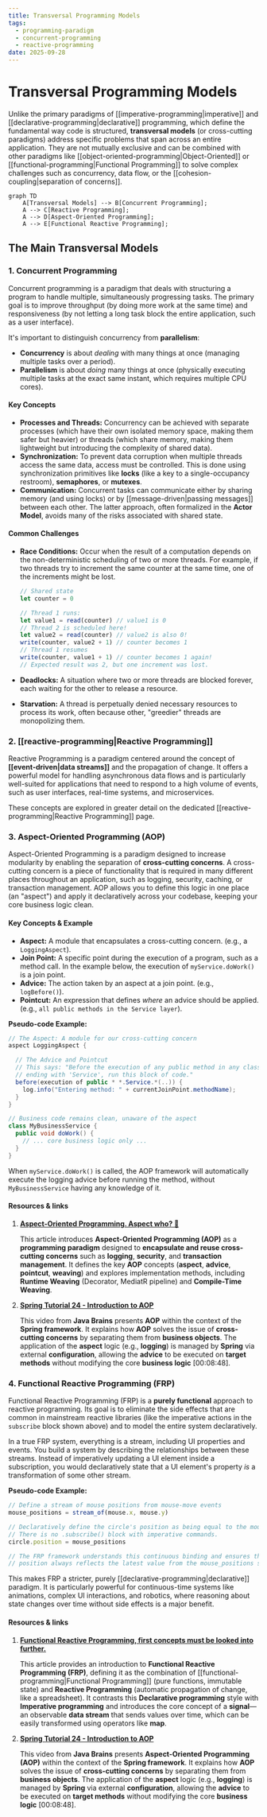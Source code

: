 ```yaml
---
title: Transversal Programming Models
tags:
  - programming-paradigm
  - concurrent-programming
  - reactive-programming
date: 2025-09-28
---
```

# Transversal Programming Models

Unlike the primary paradigms of [[imperative-programming|imperative]] and [[declarative-programming|declarative]] programming, which define the fundamental way code is structured, **transversal models** (or cross-cutting paradigms) address specific problems that span across an entire application. They are not mutually exclusive and can be combined with other paradigms like [[object-oriented-programming|Object-Oriented]] or [[functional-programming|Functional Programming]] to solve complex challenges such as concurrency, data flow, or the [[cohesion-coupling|separation of concerns]].

```mermaid
graph TD
    A[Transversal Models] --> B[Concurrent Programming];
    A --> C[Reactive Programming];
    A --> D[Aspect-Oriented Programming];
    A --> E[Functional Reactive Programming];
```

## The Main Transversal Models

### 1. Concurrent Programming

Concurrent programming is a paradigm that deals with structuring a program to handle multiple, simultaneously progressing tasks. The primary goal is to improve throughput (by doing more work at the same time) and responsiveness (by not letting a long task block the entire application, such as a user interface).

It's important to distinguish concurrency from **parallelism**: 
- **Concurrency** is about *dealing* with many things at once (managing multiple tasks over a period).
- **Parallelism** is about *doing* many things at once (physically executing multiple tasks at the exact same instant, which requires multiple CPU cores).

#### Key Concepts
- **Processes and Threads:** Concurrency can be achieved with separate processes (which have their own isolated memory space, making them safer but heavier) or threads (which share memory, making them lightweight but introducing the complexity of shared data).
- **Synchronization:** To prevent data corruption when multiple threads access the same data, access must be controlled. This is done using synchronization primitives like **locks** (like a key to a single-occupancy restroom), **semaphores**, or **mutexes**.
- **Communication:** Concurrent tasks can communicate either by sharing memory (and using locks) or by [[message-driven|passing messages]] between each other. The latter approach, often formalized in the **Actor Model**, avoids many of the risks associated with shared state.

#### Common Challenges

- **Race Conditions:** Occur when the result of a computation depends on the non-deterministic scheduling of two or more threads. For example, if two threads try to increment the same counter at the same time, one of the increments might be lost.

  ```javascript
  // Shared state
  let counter = 0

  // Thread 1 runs:
  let value1 = read(counter) // value1 is 0
  // Thread 2 is scheduled here!
  let value2 = read(counter) // value2 is also 0!
  write(counter, value2 + 1) // counter becomes 1
  // Thread 1 resumes
  write(counter, value1 + 1) // counter becomes 1 again!
  // Expected result was 2, but one increment was lost.
  ```

- **Deadlocks:** A situation where two or more threads are blocked forever, each waiting for the other to release a resource.
- **Starvation:** A thread is perpetually denied necessary resources to process its work, often because other, "greedier" threads are monopolizing them.

### 2. [[reactive-programming|Reactive Programming]]

Reactive Programming is a paradigm centered around the concept of **[[event-driven|data streams]]** and the propagation of change. It offers a powerful model for handling asynchronous data flows and is particularly well-suited for applications that need to respond to a high volume of events, such as user interfaces, real-time systems, and microservices.

These concepts are explored in greater detail on the dedicated [[reactive-programming|Reactive Programming]] page.

### 3. Aspect-Oriented Programming (AOP)

Aspect-Oriented Programming is a paradigm designed to increase modularity by enabling the separation of **cross-cutting concerns**. A cross-cutting concern is a piece of functionality that is required in many different places throughout an application, such as logging, security, caching, or transaction management. AOP allows you to define this logic in one place (an "aspect") and apply it declaratively across your codebase, keeping your core business logic clean.

#### Key Concepts & Example
- **Aspect:** A module that encapsulates a cross-cutting concern. (e.g., a `LoggingAspect`).
- **Join Point:** A specific point during the execution of a program, such as a method call. In the example below, the execution of `myService.doWork()` is a join point.
- **Advice:** The action taken by an aspect at a join point. (e.g., `logBefore()`).
- **Pointcut:** An expression that defines *where* an advice should be applied. (e.g., `all public methods in the Service layer`).

**Pseudo-code Example:**
```java
// The Aspect: A module for our cross-cutting concern
aspect LoggingAspect {

  // The Advice and Pointcut
  // This says: "Before the execution of any public method in any class
  // ending with 'Service', run this block of code."
  before(execution of public * *.Service.*(..)) {
    log.info("Entering method: " + currentJoinPoint.methodName);
  }
}

// Business code remains clean, unaware of the aspect
class MyBusinessService {
  public void doWork() {
    // ... core business logic only ...
  }
}
```
When `myService.doWork()` is called, the AOP framework will automatically execute the logging advice before running the method, without `MyBusinessService` having any knowledge of it.

#### **Resources & links**

1. **[Aspect-Oriented Programming. Aspect who? 🤨](https://medium.com/@iamprovidence/aspect-oriented-programming-91bc43929dc8)**

    This article introduces **Aspect-Oriented Programming (AOP)** as a **programming paradigm** designed to **encapsulate and reuse cross-cutting concerns** such as **logging**, **security**, and **transaction management**. It defines the key **AOP** concepts (**aspect**, **advice**, **pointcut**, **weaving**) and explores implementation methods, including **Runtime Weaving** (Decorator, MediatR pipeline) and **Compile-Time Weaving**.

2. **[Spring Tutorial 24 - Introduction to AOP](http://www.youtube.com/watch?v=QdyLsX0nG30)**

    This video from **Java Brains** presents **AOP** within the context of the **Spring framework**. It explains how **AOP** solves the issue of **cross-cutting concerns** by separating them from **business objects**. The application of the **aspect** logic (e.g., **logging**) is managed by **Spring** via external **configuration**, allowing the **advice** to be executed on **target methods** without modifying the core **business logic** [00:08:48].

### 4. Functional Reactive Programming (FRP)

Functional Reactive Programming (FRP) is a **purely functional** approach to reactive programming. Its goal is to eliminate the side effects that are common in mainstream reactive libraries (like the imperative actions in the `subscribe` block shown above) and to model the entire system declaratively.

In a true FRP system, everything is a stream, including UI properties and events. You build a system by describing the relationships between these streams. Instead of imperatively updating a UI element inside a subscription, you would declaratively state that a UI element's property *is* a transformation of some other stream.

**Pseudo-code Example:**

```javascript
// Define a stream of mouse positions from mouse-move events
mouse_positions = stream_of(mouse.x, mouse.y)

// Declaratively define the circle's position as being equal to the mouse position stream.
// There is no .subscribe() block with imperative commands.
circle.position = mouse_positions

// The FRP framework understands this continuous binding and ensures the circle's
// position always reflects the latest value from the mouse_positions stream.
```

This makes FRP a stricter, purely [[declarative-programming|declarative]] paradigm. It is particularly powerful for continuous-time systems like animations, complex UI interactions, and robotics, where reasoning about state changes over time without side effects is a major benefit.

#### **Resources & links**

1. **[Functional Reactive Programming, first concepts must be looked into further.](https://medium.com/@tuyenbq/functional-reactive-programing-first-concepts-must-be-looked-into-further-c17db2cc51ac)**

    This article provides an introduction to **Functional Reactive Programming (FRP)**, defining it as the combination of [[functional-programming|Functional Programming]] (pure functions, immutable state) and **Reactive Programming** (automatic propagation of change, like a spreadsheet). It contrasts this **Declarative programming** style with **Imperative programming** and introduces the core concept of a **signal**—an observable **data stream** that sends values over time, which can be easily transformed using operators like **map**.

2. **[Spring Tutorial 24 - Introduction to AOP](http://www.youtube.com/watch?v=QdyLsX0nG30)**

    This video from **Java Brains** presents **Aspect-Oriented Programming (AOP)** within the context of the **Spring framework**. It explains how **AOP** solves the issue of **cross-cutting concerns** by separating them from **business objects**. The application of the **aspect** logic (e.g., **logging**) is managed by **Spring** via external **configuration**, allowing the **advice** to be executed on **target methods** without modifying the core **business logic** [00:08:48].